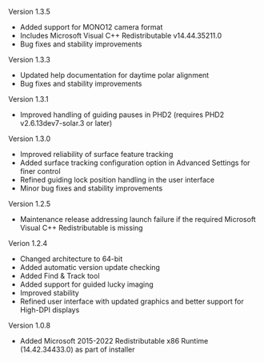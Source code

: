 Version 1.3.5

* Added support for MONO12 camera format
* Includes Microsoft Visual C++ Redistributable v14.44.35211.0
* Bug fixes and stability improvements

Version 1.3.3

* Updated help documentation for daytime polar alignment
* Bug fixes and stability improvements

Version 1.3.1

* Improved handling of guiding pauses in PHD2 (requires PHD2 v2.6.13dev7-solar.3 or later)

Version 1.3.0
* Improved reliability of surface feature tracking
* Added surface tracking configuration option in Advanced Settings for finer control
* Refined guiding lock position handling in the user interface
* Minor bug fixes and stability improvements

Version 1.2.5

* Maintenance release addressing launch failure if the required Microsoft Visual C++ Redistributable is missing

Verion 1.2.4

* Changed architecture to 64-bit
* Added automatic version update checking
* Added Find & Track tool
* Added support for guided lucky imaging
* Improved stability
* Refined user interface with updated graphics and better support for High-DPI displays

Version 1.0.8

* Added Microsoft 2015-2022 Redistributable x86 Runtime (14.42.34433.0) as part of installer
